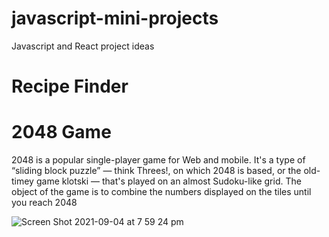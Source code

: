 # javascript-mini-projects
Javascript and React project ideas


# Recipe Finder 


# 2048 Game 
2048 is a popular single-player game for Web and mobile. It's a type of “sliding block puzzle” — think Threes!, on which 2048 is based, or the old-timey game klotski — that's played on an almost Sudoku-like grid. The object of the game is to combine the numbers displayed on the tiles until you reach 2048

![Screen Shot 2021-09-04 at 7 59 24 pm](https://user-images.githubusercontent.com/65147934/132090542-3b014eb5-ffbc-4053-9fec-e7b69e02a31c.png)

